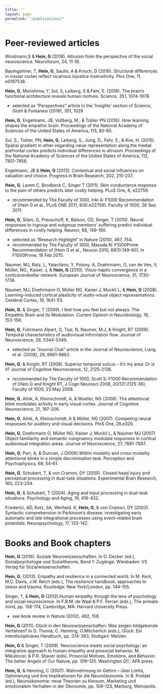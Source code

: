 ```yaml
---
title: ''
layout: page
permalink: "/publications/"
---
```

# Peer-reviewed articles

Windmann,S & **Hein, G** (2018). Altruism from the perspective of the social neuroscience. 
Neuroforum, 24, 11-18.

Baumgartner, T, **Hein, G**, Saulin, A & Knoch, D (2016). Structural differences in insular cortex reflect vicarious injustice insensitivity. Plos One, 11, e0167538.

**Hein, G**, Morishima, Y, Sul, S, Leiberg, S & Fehr, E. (2016). The brain’s functional architecture reveals human motives. Science, 351, 1074-1078.

* selected as “Perspectives” article in the ‘Insights’ section of Science, Gluth & Fontanesi (2016), 351, 1028

**Hein, G**, Engelmann, JB, Vollberg, M., & Tobler PN (2016). How learning shapes the empathic brain. Proceedings of the National Academy of Sciences of the United States of America, 113, 80-85.

Sul, S., Tobler, PN, **Hein, G**, Leiberg, S., Jung, D., Fehr, E., & Kim, H. (2015). Spatial gradient in other-regarding value representation along the medial prefrontal cortex predicts individual differences in altruism. Proceedings of the National Academy of Sciences of the United States of America, 112, 7851-7856.

Engelmann, JB & **Hein, G** (2013). Contextual and social influences on valuation and choice. Progress in Brain Research, 202, 215-237.

**Hein, G**, Lamm C, Brodbeck C, Singer T (2011). Skin conductance response to the pain of others predicts later costly helping. PLoS One, 6, e22759.

* recommended by The Faculty of 1000, Iriki A: F1000 Recommendation of \[Hein G et al., PLoS ONE 2011, 6(8):e22759\]. Faculty of 1000, 26 Sep 2011.

**Hein, G**, Silani, G, Preuschoff, K, Batson, CD, Singer, T (2010). Neural responses to ingroup and outgroup members’ suffering predict individual differences in costly helping. Neuron, 68, 149-160.

* selected as “Research Highlight“ in Nature (2010), 467, 754.
* recommended by The Faculty of 1000, Masuda N: F1000Prime Recommendation of \[Hein G et al., Neuron 2010, 68(1):149-60\]. In F1000Prime, 18 Feb 2015.

Naumer, MJ, Ratz, L, Yalachkov, Y, Polony, A, Doehrmann, O, van de Ven, V, Müller, NG., Kaiser, J, & **Hein, G** (2010). Visuo-haptic convergence in a corticocerebellar network. European Journal of Neuroscience, 31, 1730-1736.

Naumer, MJ, Doehrmann O, Müller NG, Kaiser J, Muckli L, & **Hein, G** (2008). Learning-induced cortical plasticity of audio-visual object representations. Cerebral Cortex, 19, 1641-53.

**Hein, G**, & Singer, T (2008). I feel how you feel but not always: The Empathic Brain and its Modulation. Current Opinion in Neurobiology, 18, 153-158.

**Hein, G**, Fuhrmann Alpert, G, Tsai, N, Naumer, M.J, & Knight, RT (2008). Temporal characteristics of audiovisual information flow. Journal of Neuroscience, 28, 5344-5349.

* selected as “Journal Club” article in the Journal of Neuroscience, Liang et al. (2008), 28, 8861-8862.

**Hein, G**, & Knight, RT (2008). Superior temporal sulcus – It’s my area: Or is it? Journal of Cognitive Neuroscience, 12, 2125-2136.

* recommended by The Faculty of 1000, Scott S: F1000 Recommendation of \[Hein G and Knight RT, J Cogn Neurosci 2008, 20(12):2125-36\]. Faculty of 1000, 23 May 2008.

**Hein, G**, Alink, A, Kleinschmidt, A, & Mueller, NG (2008). The attentional blink modulates activity in early visual cortex. Journal of Cognitive Neuroscience, 21, 197-206.

**Hein, G**, Alink, A, Kleinschmidt, A & Müller, NG (2007). Competing neural responses for auditory and visual decisions. PloS One, 28,e320.

**Hein, G**, Doehrmann O, Müller NG, Kaiser J, Muckli L, & Naumer MJ (2007) Object familiarity and semantic congruency modulate responses in cortical audiovisual integration areas. Journal of Neuroscience, 27, 7881-7887.

**Hein, G**, Parr, A, & Duncan, J (2006).Within modality and cross modality attentional blinks in a simple discrimination task. Perception and Psychophysics, 68, 54-61.

**Hein, G**, Schubert, T, & von Cramon, DY (2005). Closed-head injury and perceptual processing in dual-task situations. Experimental Brain Research, 160, 223-234.

**Hein, G**, & Schubert, T (2004). Aging and input processing in dual-task situations. Psychology and Aging, 19, 416-432.

Friederici, AD, Kotz, SA, Werheid. K, **Hein, G**, & von Cramon, DY (2003). Syntactic comprehension in Parkinson’s disease: investigating early automatic and late integrational processes using event-related brain potentials. Neuropsychology, 17, 133-142.

# Books and Book chapters

**Hein, G** (2016). Soziale Neurowissenschaften. In O. Decker (ed.), Sozialpsychologie und Sozialtheorie, Band 1: Zugänge. Wiesbaden: VS Verlag für Sozialwissenschaften.

**Hein, G**, (2013). Empathy and resilience in a connected world. In M. Kent, M.C. Davis, J.W. Reich (eds.), The resilience handbook: approaches to stress and trauma. Routledge: New York/London, pp. 144-155.

Singer, T, & **Hein, G** (2012).Human empathy through the lens of psychology and social neuroscience. In F.B.M. de Waal & P.F. Ferrari (eds.), The primate mind, pp. 158-174, Cambridge, MA: Harvard University Press.

* see book review in Nature (2012), 482, 158.

**Hein, G** (2011). Glück in den Neurowissenschaften: Was zeigen bildgebende Verfahren? In D. Thomä, C. Henning, O.Mitcherlich (eds.), Glück: Ein interdisziplinäres Handbuch, pp. 374-383, Stuttgart: Metzler.

**Hein, G** & Singer, T (2009). Neuroscience meets social psychology: an integrative approach to human empathy and prosocial behavior. M. Mikulincer, & P.R. Shaver (eds). Prosocial Motives, Emotions, and Behavior. The better Angels of Our Nature, pp. 109–125. Washington DC: APA press.

**Hein, G**, & Henning, C (2007). Wahrnehmung im Gehirn – über Limits, Optimierung und ihre Implikationen für die Neuroökonomie. In B. Priddat (ed.), Neuroökonomie: neue Theorien zu Konsum, Marketing und emotionalem Verhalten in der Ökonomie, pp. 109-123, Marburg, Metropolis.